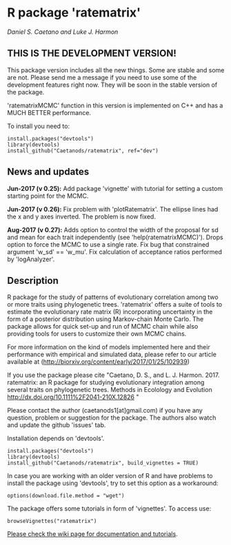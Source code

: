 # R package 'ratematrix'

*Daniel S. Caetano and Luke J. Harmon*

## THIS IS THE DEVELOPMENT VERSION!
This package version includes all the new things. Some are stable and some are not. Please send me a message if you need to use some of the development features right now. They will be soon in the stable version of the package.

'ratematrixMCMC' function in this version is implemented on C++ and has a MUCH BETTER performance.

To install you need to:

```{r,R.options=list(max.print=20)}
install.packages("devtools")
library(devtools)
install_github("Caetanods/ratematrix", ref="dev")
```

## News and updates

**Jun-2017 (v 0.25):** Add package 'vignette' with tutorial for setting a custom starting point for the MCMC.

**Jun-2017 (v 0.26):** Fix problem with 'plotRatematrix'. The ellipse lines had the x and y axes inverted. The problem is now fixed.

**Aug-2017 (v 0.27):** Adds option to control the width of the proposal for sd and mean for each trait independently (see 'help(ratematrixMCMC)'). Drops option to force the MCMC to use a single rate. Fix bug that constrained argument 'w_sd' == 'w_mu'. Fix calculation of acceptance ratios performed by 'logAnalyzer'.

## Description

R package for the study of patterns of evolutionary correlation among two or more traits using phylogenetic trees. 'ratematrix' offers a suite of tools to estimate the evolutionary rate matrix (R) incorporating uncertainty in the form of a posterior distribution using Markov-chain Monte Carlo. The package allows for quick set-up and run of MCMC chain while also providing tools for users to customize their own MCMC chains.

For more information on the kind of models implemented here and their performance with empirical and simulated data, please refer to our article available at (http://biorxiv.org/content/early/2017/01/25/102939)

If you use the package please cite "Caetano, D. S., and L. J. Harmon. 2017. ratematrix: an R package for studying evolutionary integration among several traits on phylogenetic trees. Methods in Ecolology and Evolution http://dx.doi.org/10.1111%2F2041-210X.12826 "

Please contact the author (caetanods1[at]gmail.com) if you have any question, problem or suggestion for the package. The authors also watch and update the github 'issues' tab.

Installation depends on 'devtools'.
```{r,R.options=list(max.print=20)}
install.packages("devtools")
library(devtools)
install_github("Caetanods/ratematrix", build_vignettes = TRUE)
```

In case you are working with an older version of R and have problems to install the package using 'devtools', try to set this option as a workaround:
```{r,R.options=list(max.print=20)}
options(download.file.method = "wget")
```

The package offers some tutorials in form of 'vignettes'. To access use:
```{r,R.options=list(max.print=20)}
browseVignettes("ratematrix")
```

[Please check the wiki page for documentation and tutorials](https://github.com/Caetanods/ratematrix/wiki/Home).

